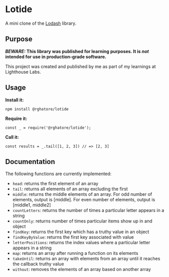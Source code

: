 # Lotide

A mini clone of the [Lodash](https://lodash.com) library.

## Purpose

**_BEWARE:_ This library was published for learning purposes. It is _not_ intended for use in production-grade software.**

This project was created and published by me as part of my learnings at Lighthouse Labs. 

## Usage

**Install it:**

`npm install @rghatore/lotide`

**Require it:**

`const _ = require('@rghatore/lotide');`

**Call it:**

`const results = _.tail([1, 2, 3]) // => [2, 3]`

## Documentation

The following functions are currently implemented:

* `head`: returns the first element of an array
* `tail`: returns all elements of an array excluding the first
* `middle`: returns the middle elements of an array. For odd number of elements, output is [middle]. For even number of elements, output is [middle1, middle2]
* `countLetters`: returns the number of times a particular letter appears in a string
* `countOnly`: returns number of times particular items show up in and object
* `findKey`: returns the first key which has a truthy value in an object
* `findKeyByValue`: returns the first key associated with value
* `letterPositions`: returns the index values where a particular letter appears in a string
* `map`: returns an array after running a function on its elements
* `takeUntil`: returns an array with elements from an array until it reaches the callback truthy value
* `without`: removes the elements of an array based on another array